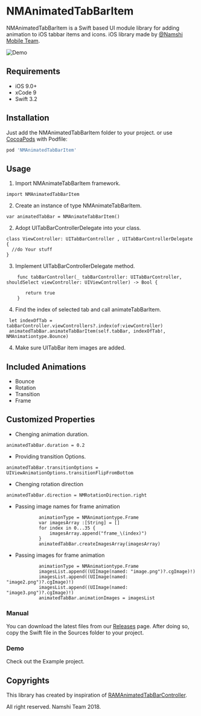 
# NMAnimatedTabBarItem

NMAnimatedTabBarItem is a Swift based UI module library for adding animation to iOS tabbar items and icons. iOS library made by [@Namshi Mobile Team](https://github.com/namshi).

![Demo](https://github.com/namshi/NMAnimatedTabBarItem/blob/master/Example/NMAnimatedTabBarItem/Images/NMAnimatedTabBarItem.gif)

## Requirements

- iOS 9.0+
- xCode 9
- Swift 3.2

## Installation

Just add the NMAnimatedTabBarItem folder to your project. or use [CocoaPods](https://cocoapods.org/pods/NMAnimatedTabBarItem) with Podfile:
``` ruby
pod 'NMAnimatedTabBarItem'
```

## Usage

1. Import NMAnimateTabBarItem framework.
```
import NMAnimatedTabBarItem
```
2. Create an instance of type NMAnimateTabBarItem.
```
var animatedTabBar = NMAnimateTabBarItem()
```

2. Adopt UITabBarControllerDelegate into your class.
```
class ViewController: UITabBarController , UITabBarControllerDelegate {
  //do Your stuff
}
```
3. Implement UITabBarControllerDelegate method.
```
    func tabBarController(_ tabBarController: UITabBarController, shouldSelect viewController: UIViewController) -> Bool {
       
       return true
    }
```

4. Find the index of selected tab and call animateTabBarItem.
```
 let indexOfTab = tabBarController.viewControllers?.index(of:viewController)
 animatedTabBar.animateTabBarItem(self.tabBar, indexOfTab!, NMAnimationtype.Bounce)
```
4. Make sure UITabBar item images are added.


## Included Animations
* Bounce
* Rotation
* Transition
* Frame

## Customized Properties
* Chenging animation duration.
```
animatedTabBar.duration = 0.2
```
* Providing transition Options.
```
animatedTabBar.transitionOptions = UIViewAnimationOptions.transitionFlipFromBottom
```
* Chenging rotation direction
```
animatedTabBar.direction = NMRotationDirection.right
```
* Passing image names for frame animation
```
            animationType = NMAnimationtype.Frame
            var imagesArray :[String] = []
            for index in 0...35 {
                imagesArray.append("frame_\(index)")
            }
            animatedTabBar.createImagesArray(imagesArray)
```
* Passing images for frame animation
```
            animationType = NMAnimationtype.Frame
            imagesList.append((UIImage(named: "image.png")?.cgImage)!)
            imagesList.append((UIImage(named: "image2.png")?.cgImage)!)
            imagesList.append((UIImage(named: "image3.png")?.cgImage)!)
            animatedTabBar.animationImages = imagesList
```

### Manual
You can download the latest files from our [Releases](https://github.com/namshi/NMAnimatedTabBarItem/releases) page. After doing so, copy the Swift file in the Sources folder to your project.

### Demo
Check out the Example project.

## Copyrights
This library has created by inspiration of [RAMAnimatedTabBarController](https://github.com/Ramotion/animated-tab-bar).

All right reserved. Namshi Team 2018.
